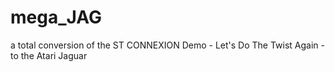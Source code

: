 # mega_JAG
a total conversion of the ST CONNEXION Demo - Let's Do The Twist Again - to the Atari Jaguar
